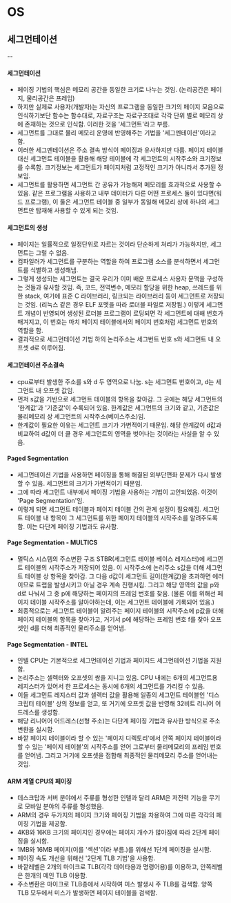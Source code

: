 # OS
## 세그먼테이션
--
#### 세그먼테이션
- 페이징 기법의 핵심은 메모리 공간을 동일한 크기로 나누는 것임. (논리공간은 페이지, 물리공간은 프레임)
- 하지만 실제로 사용자(개발자)는 자신의 프로그램을 동일한 크기의 페이지 모음으로 인식하기보단 함수는 함수대로, 자료구조는 자료구조대로 각각 단위 별로 메모리 상에 존재하는 것으로 인식함. 이러한 것을 '세그먼트'라고 부름.
- 세그먼트를 그대로 물리 메모리 운영에 반영해주는 기법을 '세그멘테이션'이라고 함.
- 이러한 세그멘테이션은 주소 결속 방식이 페이징과 유사하지만 다름. 페이지 테이블 대신 세그먼트 테이블을 활용해 해당 테이블에 각 세그먼트의 시작주소와 크기정보를 수록함. 크기정보는 세그먼트가 페이지처럼 고정적인 크기가 아니라서 추가된 정보임.
- 세그먼트를 활용하면 세그먼트 간 공유가 가능해져 메모리를 효과적으로 사용할 수 있음. 같은 프로그램을 사용하고 내부 데이터가 다른 어떤 프로세스 둘이 있다면(워드 프로그램), 이 둘은 세그먼트 테이블 중 일부가 동일해 메모리 상에 하나의 세그먼트만 탑재해 사용할 수 있게 되는 것임.

#### 세그먼트의 생성
- 페이지는 일률적으로 일정단위로 자르는 것이라 단순하게 처리가 가능하지만, 세그먼트는 그럴 수 없음.
- 컴파일러가 세그먼트를 구분하는 역할을 하여 프로그램 소스를 분석하면서 세그먼트를 식별하고 생성해냄.
- 그렇게 생성되는 세그먼트는 결국 우리가 이미 배운 프로세스 사용자 문맥을 구성하는 것들과 유사할 것임. 즉, 코드, 전역변수, 메모리 할당을 위한 heap, 쓰레드를 위한 stack, 여기에 표준 C 라이브러리, 링크되는 라이브러리 등이 세그먼트로 저장되는 것임. (리눅스 같은 경우 ELF 포멧을 따라 로더블 파일로 저장됨.) 이렇게 세그먼트 개념이 반영되어 생성된 로더블 프로그램이 로딩되면 각 세그먼트에 대해 번호가 매겨지고, 이 번호는 마치 페이지 테이블에서의 페이지 번호처럼 세그먼트 번호의 역할을 함.
- 결과적으로 세그먼테이션 기법 하의 논리주소는 세그번트 번호 s와 세그먼트 내 오프셋 d로 이루어짐.

#### 세그먼테이션 주소결속
- cpu로부터 발생한 주소를 s와 d 두 영역으로 나눔. s는 세그먼트 번호이고, d는 세그먼트 내 오프셋 값임.
- 먼저 s값을 기반으로 세그먼트 테이블의 항목을 찾아감. 그 곳에는 해당 세그먼트의 '한계값'과 '기준값'이 수록되어 있음. 한계값은 세그먼트의 크기와 같고, 기준값은 물리메모리 상 세그먼트의 시작주소(베이스주소)임.
- 한계값이 필요한 이유는 세그먼트 크기가 가변적이기 때문임. 해당 한계값이 d값과 비교하여 d값이 더 클 경우 세그먼트의 영역을 벗어나는 것이라는 사실을 알 수 있음.

#### Paged Segmentation
- 세그먼테이션 기법을 사용하면 페이징을 통해 해결된 외부단편화 문제가 다시 발생할 수 있음. 세그먼트의 크기가 가변적이기 때문임.
- 그에 따라 세그먼트 내부에서 페이징 기법을 사용하는 기법이 고안되었음. 이것이 'Page Segmentation'임.
- 이렇게 되면 세그먼트 테이블과 페이지 테이블 간의 관계 설정이 필요해짐. 세그먼트 테이블 내 항목이 그 세그먼트를 위한 페이지 테이블의 시작주소를 알려주도록 함. 이는 다단계 페이징 기법과도 유사함.

#### Page Segmentation - MULTICS
- 멀틱스 시스템의 주소변환 구조
STBR(세그먼트 테이블 베이스 레지스터)에 세그먼트 테이블의 시작주소가 저장되어 있음. 이 시작주소에 논리주소 s값을 더해 세그먼트 테이블 상 항목을 찾아감. 그 다음 d값이 세그먼트 길이(한계값)을 초과하면 에러이므로 트랩을 발생시키고 아닐 경우 계속 진행시킴. 그리고 해당 영역의 값을 p와 d로 나눠서 그 중 p에 해당하는 페이지의 프레임 번호를 찾음. (물론 이를 위해선 페이지 테이블 시작주소를 알아야하는데, 이는 세그먼트 테이블에 기록되어 있음.)
- 최종적으로는 세그먼트 테이블이 알려주는 페이지 테이블의 시작주소에 p값을 더해 페이지 테이블의 항목을 찾아가고, 거기서 p에 해당하는 프레임 번호 f를 찾아 오프셋인 d를 더해 최종적인 물리주소를 얻어냄.

#### Page Segmentation - INTEL
- 인텔 CPU는 기본적으로 세그먼테이션 기법과 페이지드 세그먼테이션 기법을 지원함.
- 논리주소는 셀렉터와 오프셋의 쌍을 지니고 있음. CPU 내에는 6개의 세그먼트용 레지스터가 있어서 한 프로세스는 동시에 6개의 세그먼트를 가리킬 수 있음.
- 이들 세그먼트 레지스터 값과 셀렉터 값을 활용해 일종의 세그먼트 테이블인 '디스크립터 테이블' 상의 정보를 얻고, 또 거기에 오프셋 값을 반영해 32비트 리니어 어드레스를 생성함.
- 해당 리니어어 어드레스(선형 주소)는 다단계 페이징 기법과 유사한 방식으로 주소 변환을 실시함.
- 바깥 페이지 테이블이라 할 수 있는 '페이지 디렉토리'에서 안쪽 페이지 테이블이라 할 수 있는 '페이지 테이블'의 시작주소를 얻어 그로부터 물리메모리의 프레임 번호를 얻어냄. 그리고 거기에 오프셋을 접합해 최종적인 물리메모리 주소를 얻어내는 것임.

#### ARM 계열 CPU의 페이징
- 데스크탑과 서버 분야에서 주류를 형성한 인텔과 달리 ARM은 저전력 기능을 무기로 모바일 분야의 주류를 형성했음.
- ARM의 경우 두가지의 페이지 크기와 페이징 기법을 차용하여 그에 따른 각각의 페이징 기법을 제공함.
- 4KB와 16KB 크기의 페이지인 경우에는 페이지 개수가 많아짐에 따라 2단계 페이징을 실시함.
- 1MB와 16MB 페이지(이를 '섹션'이라 부름.)를 위해선 1단계 페이징을 실시함.
- 페이징 속도 개선을 위해선 '2단계 TLB 기법'을 사용함.
- 바깥레벨은 2개의 마이크로 TLB(각각 데이타용과 명령어용)를 이용하고, 안쪽레벨은 한개의 메인 TLB 이용함.
- 주소변환은 마이크로 TLB층에서 시작하여 미스 발생시 주 TLB를 검색함. 양쪽 TLB 모두에서 미스가 발생하면 페이지 테이블을 검색함.